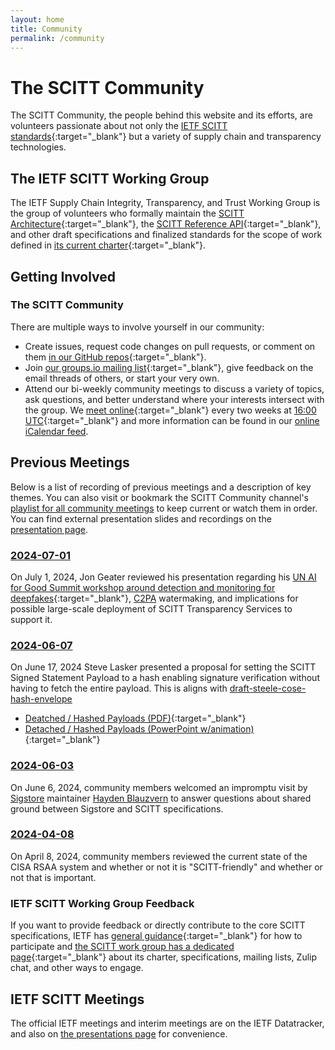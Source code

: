 ```yaml
---
layout: home
title: Community
permalink: /community
---
```

# The SCITT Community

The SCITT Community, the people behind this website and its efforts, are volunteers passionate about not only the [IETF SCITT standards](https://datatracker.ietf.org/doc/draft-ietf-scitt-architecture/){:target="_blank"} but a variety of supply chain and transparency technologies.

## The IETF SCITT Working Group

The IETF Supply Chain Integrity, Transparency, and Trust Working Group is the group of volunteers who formally maintain the [SCITT Architecture](https://datatracker.ietf.org/doc/draft-ietf-scitt-architecture/){:target="_blank"}, the [SCITT Reference API](https://datatracker.ietf.org/doc/draft-ietf-scitt-scrapi/){:target="_blank"}, and other draft specifications and finalized standards for the scope of work defined in [its current charter](https://datatracker.ietf.org/wg/scitt/about/){:target="_blank"}.

## Getting Involved

### The SCITT Community

There are multiple ways to involve yourself in our community:

- Create issues, request code changes on pull requests, or comment on them [in our GitHub repos](https://github.com/scitt-community/){:target="_blank"}.
- Join [our groups.io mailing list](https://groups.io/g/scitt-community){:target="_blank"}, give feedback on the email threads of others, or start your very own.
- Attend our bi-weekly community meetings to discuss a variety of topics, ask questions, and better understand where your interests intersect with the group. We [meet online](https://meet.google.com/rek-mbak-nxv){:target="_blank"} every two weeks at [16:00 UTC](https://time.is/compare/300PM_5_June_2024_in_UTC/Tokyo/California/New_York/London){:target="_blank"} and more information can be found in our [online iCalendar feed](/assets/schedule.ics).

## Previous Meetings

Below is a list of recording of previous meetings and a description of key themes. You can also visit or bookmark the SCITT Community channel's [playlist for all community meetings](https://www.youtube.com/watch?v=YBGM6oRzemY&list=PL_84g0sN1F8FrrqM2eNVu3NARA4jEWF_L&pp=iAQB) to keep current or watch them in order. You can find external presentation slides and recordings on the [presentation page](/presentations).

### [2024-07-01](https://youtu.be/3PGgTXd9B5k)

On July 1, 2024, Jon Geater reviewed his presentation regarding his [UN AI for Good Summit workshop around detection and monitoring for deepfakes](https://aiforgood.itu.int/event/detecting-deepfakes-and-generative-ai-standards-for-ai-watermarking-and-multimedia-authenticity/){:target="_blank"}, [C2PA](https://c2pa.org) watermaking, and implications for possible large-scale deployment of SCITT Transparency Services to support it. 

### [2024-06-07](https://youtu.be/g4362iPXDIQ)

On June 17, 2024 Steve Lasker presented a proposal for setting the SCITT Signed Statement Payload to a hash enabling signature verification without having to fetch the entire payload. This is aligns with [draft-steele-cose-hash-envelope](https://or13.github.io/draft-steele-cose-hash-envelope/draft-steele-cose-hash-envelope.html)
- [Deatched / Hashed Payloads (PDF)](./assets/SCITT-Detached-HashedPayloads.pdf){:target="_blank"}
- [Detached / Hashed Payloads (PowerPoint w/animation)](./assets/SCITT-Detached-HashedPayloads.pptx){:target="_blank"}

### [2024-06-03](https://youtu.be/Q23GS8zK1tw?si=jl6j7FtX3Q_nRpEs)

On June 6, 2024, community members welcomed an impromptu visit by [Sigstore](https://sigstore.dev) maintainer [Hayden Blauzvern](https://github.com/haydentherapper) to answer questions about shared ground between Sigstore and SCITT specifications. 

### [2024-04-08](https://youtu.be/YBGM6oRzemY?si=aS-RVxCT6OZuCkpz)

On April 8, 2024, community members reviewed the current state of the CISA RSAA system and whether or not it is "SCITT-friendly" and whether or not that is important.

### IETF SCITT Working Group Feedback

If you want to provide feedback or directly contribute to the core SCITT specifications, IETF has [general guidance](https://www.ietf.org/participate/){:target="_blank"} for how to participate and [the SCITT work group has a dedicated page](https://datatracker.ietf.org/wg/scitt/about/){:target="_blank"} about its charter, specifications, mailing lists, Zulip chat, and other ways to engage.

## IETF SCITT Meetings

The official IETF meetings and interim meetings are on the IETF Datatracker, and also on [the presentations page](/presentations) for convenience.
